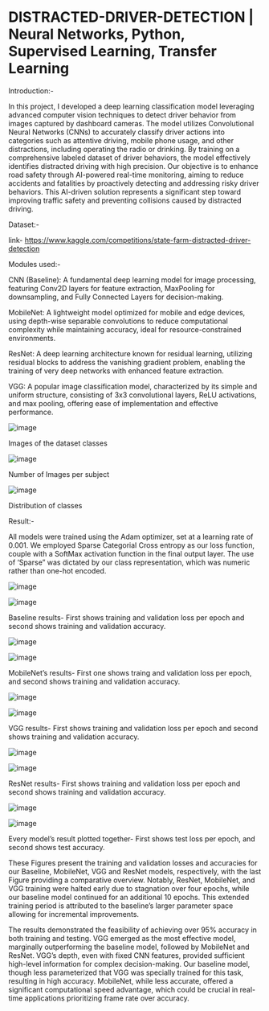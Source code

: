 # DISTRACTED-DRIVER-DETECTION | Neural Networks, Python, Supervised Learning, Transfer Learning 

Introduction:-

In this project, I developed a deep learning classification model leveraging advanced computer vision techniques to detect driver behavior from images captured by dashboard cameras. The model utilizes Convolutional Neural Networks (CNNs) to accurately classify driver actions into categories such as attentive driving, mobile phone usage, and other distractions, including operating the radio or drinking. By training on a comprehensive labeled dataset of driver behaviors, the model effectively identifies distracted driving with high precision. Our objective is to enhance road safety through AI-powered real-time monitoring, aiming to reduce accidents and fatalities by proactively detecting and addressing risky driver behaviors. This AI-driven solution represents a significant step toward improving traffic safety and preventing collisions caused by distracted driving.

Dataset:-

link- https://www.kaggle.com/competitions/state-farm-distracted-driver-detection

Modules used:-

CNN (Baseline): A fundamental deep learning model for image processing, featuring Conv2D layers for feature extraction, MaxPooling for downsampling, and Fully Connected Layers for decision-making.

MobileNet: A lightweight model optimized for mobile and edge devices, using depth-wise separable convolutions to reduce computational complexity while maintaining accuracy, ideal for resource-constrained environments.

ResNet: A deep learning architecture known for residual learning, utilizing residual blocks to address the vanishing gradient problem, enabling the training of very deep networks with enhanced feature extraction.

VGG: A popular image classification model, characterized by its simple and uniform structure, consisting of 3x3 convolutional layers, ReLU activations, and max pooling, offering ease of implementation and effective performance.

![image](https://github.com/rutbala/DISTRACTED-DRIVER-DETECTION/assets/165860969/3c3ebdef-5eb9-4b24-acee-3d7e930864e9)

Images of the dataset classes

![image](https://github.com/rutbala/DISTRACTED-DRIVER-DETECTION/assets/165860969/2476ee82-05aa-4a0c-affc-8a9cf2fddedc)

Number of Images per subject

![image](https://github.com/rutbala/DISTRACTED-DRIVER-DETECTION/assets/165860969/37956160-de95-4db3-8d25-1351774614af)

Distribution of classes

Result:-

All models were trained using the Adam optimizer, set at a learning rate of 0.001. We employed Sparse Categorial Cross entropy as our loss function, couple with a SoftMax activation function in the final output layer. The use of ‘Sparse” was dictated by our class representation, which was numeric rather than one-hot encoded.

![image](https://github.com/rutbala/DISTRACTED-DRIVER-DETECTION/assets/165860969/b78329ff-7228-4ef5-9b1a-a794ae37cccd)

![image](https://github.com/rutbala/DISTRACTED-DRIVER-DETECTION/assets/165860969/398bd2d4-4b11-497e-8d3e-f58334aff579)

Baseline results- First shows training and validation loss per epoch and second shows training and validation accuracy.  

![image](https://github.com/rutbala/DISTRACTED-DRIVER-DETECTION/assets/165860969/594dd136-a0a0-40b9-b937-4b96b5ee76d4)

![image](https://github.com/rutbala/DISTRACTED-DRIVER-DETECTION/assets/165860969/6edde5fe-7922-4614-a516-5ced3351d3aa)

MobileNet’s results- First one shows traing and validation loss per epoch, and second shows training and validation accuracy.

![image](https://github.com/rutbala/DISTRACTED-DRIVER-DETECTION/assets/165860969/532a5966-e3b4-41d8-a89d-929d1426accc)

![image](https://github.com/rutbala/DISTRACTED-DRIVER-DETECTION/assets/165860969/adb46f0a-e12f-4762-8ad1-0f73fa437552)

VGG results- First shows training and validation loss per epoch and second shows training and validation accuracy.

![image](https://github.com/rutbala/DISTRACTED-DRIVER-DETECTION/assets/165860969/8aca1516-459c-419b-82ea-0504245b6da4)

![image](https://github.com/rutbala/DISTRACTED-DRIVER-DETECTION/assets/165860969/ad6bc0ce-5d82-4054-838b-e1d7fe8dc303)

ResNet results- First shows training and validation loss per epoch and second shows training and validation accuracy.  

![image](https://github.com/rutbala/DISTRACTED-DRIVER-DETECTION/assets/165860969/b1bced40-7ece-492c-b9dc-0bfb53501417)

![image](https://github.com/rutbala/DISTRACTED-DRIVER-DETECTION/assets/165860969/7b443af6-0776-491e-9276-2a571756e8c2)

Every model’s result plotted together- First shows test loss per epoch, and second shows test accuracy.

These Figures present the training and validation losses and accuracies for our Baseline, MobileNet, VGG and ResNet models, respectively, with the last Figure providing a comparative overview. Notably, ResNet, MobileNet, and VGG training were halted early due to stagnation over four epochs, while our baseline model continued for an additional 10 epochs. This extended training period is attributed to the baseline’s larger parameter space allowing for incremental improvements.

The results demonstrated the feasibility of achieving over 95% accuracy in both training and testing. VGG emerged as the most effective model, marginally outperforming the baseline model, followed by MobileNet and ResNet. VGG’s depth, even with fixed CNN features, provided sufficient high-level information for complex decision-making. Our baseline model, though less parameterized that VGG was specially trained for this task, resulting in high accuracy. MobileNet, while less accurate, offered a significant computational speed advantage, which could be crucial in real-time applications prioritizing frame rate over accuracy.


















